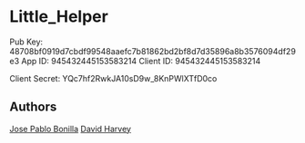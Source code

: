 # Little_Helper
Pub Key: 48708bf0919d7cbdf99548aaefc7b81862bd2bf8d7d35896a8b3576094df29e3
App ID: 945432445153583214
Client ID:
945432445153583214

Client Secret:
YQc7hf2RwkJA10sD9w_8KnPWlXTfD0co

## Authors
[Jose Pablo Bonilla](github.com/JosePabloBonilla)
[David Harvey](github.com/dhreyes)
